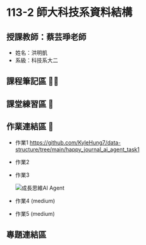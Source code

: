 # 113-2 師大科技系資料結構
## 授課教師：蔡芸琤老師
- 姓名：洪明凱
- 系級：科技系大二

## 課程筆記區 ✍🏻

## 課堂練習區 📖

## 作業連結區 📝
- 作業1
  https://github.com/KyleHung7/data-structure/tree/main/happy_journal_ai_agent_task1
- 作業2
  
- 作業3
  
  ![成長思維AI Agent](https://github.com/user-attachments/assets/42e38c02-3826-4a9a-8f5e-3d2847f699a0)
- 作業4 (medium)
- 作業5 (medium)

## 專題連結區


